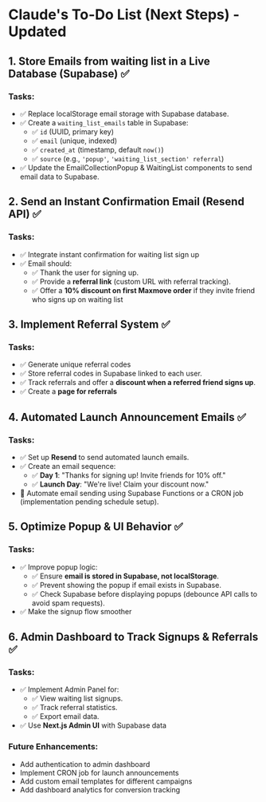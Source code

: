 # Claude's To-Do List (Next Steps) - Updated

## **1. Store Emails from waiting list in a Live Database (Supabase)** ✅
### **Tasks:**
- ✅ Replace localStorage email storage with Supabase database.
- ✅ Create a `waiting_list_emails` table in Supabase:
  - ✅ `id` (UUID, primary key)
  - ✅ `email` (unique, indexed)
  - ✅ `created_at` (timestamp, default `now()`)
  - ✅ `source` (e.g., `'popup'`, `'waiting_list_section' referral`)
- ✅ Update the EmailCollectionPopup & WaitingList components to send email data to Supabase.

## **2. Send an Instant Confirmation Email (Resend API)** ✅
### **Tasks:**
- ✅ Integrate instant confirmation for waiting list sign up
- ✅ Email should:
  - ✅ Thank the user for signing up.
  - ✅ Provide a **referral link** (custom URL with referral tracking).
  - ✅ Offer a **10% discount on first Maxmove order** if they invite friend who signs up on waiting list

## **3. Implement Referral System** ✅
### **Tasks:**
- ✅ Generate unique referral codes 
- ✅ Store referral codes in Supabase linked to each user.
- ✅ Track referrals and offer a **discount when a referred friend signs up**.
- ✅ Create a **page for referrals**

## **4. Automated Launch Announcement Emails** ✅
### **Tasks:**
- ✅ Set up **Resend** to send automated launch emails.
- ✅ Create an email sequence:
  - ✅ **Day 1**: "Thanks for signing up! Invite friends for 10% off."
  - ✅ **Launch Day**: "We're live! Claim your discount now."
- 🔄 Automate email sending using Supabase Functions or a CRON job (implementation pending schedule setup).

## **5. Optimize Popup & UI Behavior** ✅
### **Tasks:**
- ✅ Improve popup logic:
  - ✅ Ensure **email is stored in Supabase, not localStorage**.
  - ✅ Prevent showing the popup if email exists in Supabase.
  - ✅ Check Supabase before displaying popups (debounce API calls to avoid spam requests).
- ✅ Make the signup flow smoother

## **6. Admin Dashboard to Track Signups & Referrals** ✅
### **Tasks:**
- ✅ Implement Admin Panel for:
  - ✅ View waiting list signups.
  - ✅ Track referral statistics.
  - ✅ Export email data.
- ✅ Use **Next.js Admin UI** with Supabase data

### **Future Enhancements:**
- Add authentication to admin dashboard
- Implement CRON job for launch announcements
- Add custom email templates for different campaigns
- Add dashboard analytics for conversion tracking